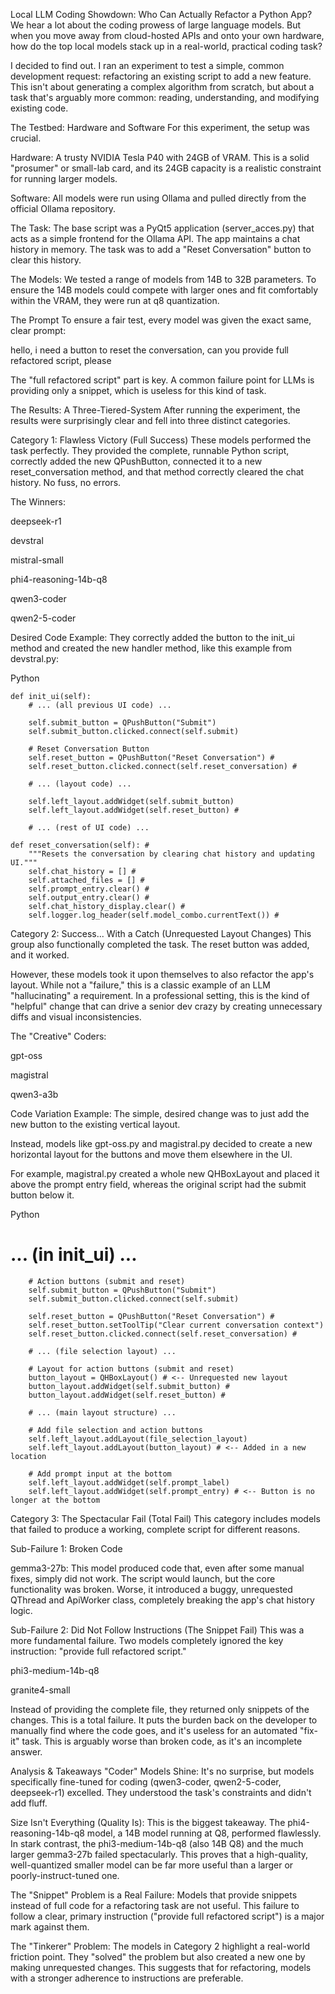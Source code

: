 Local LLM Coding Showdown: Who Can Actually Refactor a Python App?
We hear a lot about the coding prowess of large language models. But when you move away from cloud-hosted APIs and onto your own hardware, how do the top local models stack up in a real-world, practical coding task?

I decided to find out. I ran an experiment to test a simple, common development request: refactoring an existing script to add a new feature. This isn't about generating a complex algorithm from scratch, but about a task that's arguably more common: reading, understanding, and modifying existing code.

The Testbed: Hardware and Software
For this experiment, the setup was crucial.

Hardware: A trusty NVIDIA Tesla P40 with 24GB of VRAM. This is a solid "prosumer" or small-lab card, and its 24GB capacity is a realistic constraint for running larger models.

Software: All models were run using Ollama and pulled directly from the official Ollama repository.

The Task: The base script was a PyQt5 application (server_acces.py) that acts as a simple frontend for the Ollama API. The app maintains a chat history in memory. The task was to add a "Reset Conversation" button to clear this history.

The Models: We tested a range of models from 14B to 32B parameters. To ensure the 14B models could compete with larger ones and fit comfortably within the VRAM, they were run at q8 quantization.

The Prompt
To ensure a fair test, every model was given the exact same, clear prompt:

hello, i need a button to reset the conversation, can you provide full refactored script, please

The "full refactored script" part is key. A common failure point for LLMs is providing only a snippet, which is useless for this kind of task.

The Results: A Three-Tiered-System
After running the experiment, the results were surprisingly clear and fell into three distinct categories.

Category 1: Flawless Victory (Full Success)
These models performed the task perfectly. They provided the complete, runnable Python script, correctly added the new QPushButton, connected it to a new reset_conversation method, and that method correctly cleared the chat history. No fuss, no errors.

The Winners:

deepseek-r1

devstral

mistral-small

phi4-reasoning-14b-q8

qwen3-coder

qwen2-5-coder

Desired Code Example: They correctly added the button to the init_ui method and created the new handler method, like this example from devstral.py:

Python

    def init_ui(self):
        # ... (all previous UI code) ...

        self.submit_button = QPushButton("Submit")
        self.submit_button.clicked.connect(self.submit)

        # Reset Conversation Button
        self.reset_button = QPushButton("Reset Conversation") #
        self.reset_button.clicked.connect(self.reset_conversation) #

        # ... (layout code) ...

        self.left_layout.addWidget(self.submit_button)
        self.left_layout.addWidget(self.reset_button) #

        # ... (rest of UI code) ...

    def reset_conversation(self): #
        """Resets the conversation by clearing chat history and updating UI."""
        self.chat_history = [] #
        self.attached_files = [] #
        self.prompt_entry.clear() #
        self.output_entry.clear() #
        self.chat_history_display.clear() #
        self.logger.log_header(self.model_combo.currentText()) #
Category 2: Success... With a Catch (Unrequested Layout Changes)
This group also functionally completed the task. The reset button was added, and it worked.

However, these models took it upon themselves to also refactor the app's layout. While not a "failure," this is a classic example of an LLM "hallucinating" a requirement. In a professional setting, this is the kind of "helpful" change that can drive a senior dev crazy by creating unnecessary diffs and visual inconsistencies.

The "Creative" Coders:

gpt-oss

magistral

qwen3-a3b

Code Variation Example: The simple, desired change was to just add the new button to the existing vertical layout.

Instead, models like gpt-oss.py and magistral.py decided to create a new horizontal layout for the buttons and move them elsewhere in the UI.

For example, magistral.py created a whole new QHBoxLayout and placed it above the prompt entry field, whereas the original script had the submit button below it.

Python

# ... (in init_ui) ...
        # Action buttons (submit and reset)
        self.submit_button = QPushButton("Submit")
        self.submit_button.clicked.connect(self.submit)

        self.reset_button = QPushButton("Reset Conversation") #
        self.reset_button.setToolTip("Clear current conversation context")
        self.reset_button.clicked.connect(self.reset_conversation) #

        # ... (file selection layout) ...

        # Layout for action buttons (submit and reset)
        button_layout = QHBoxLayout() # <-- Unrequested new layout
        button_layout.addWidget(self.submit_button) #
        button_layout.addWidget(self.reset_button) #
        
        # ... (main layout structure) ...

        # Add file selection and action buttons
        self.left_layout.addLayout(file_selection_layout)
        self.left_layout.addLayout(button_layout) # <-- Added in a new location

        # Add prompt input at the bottom
        self.left_layout.addWidget(self.prompt_label)
        self.left_layout.addWidget(self.prompt_entry) # <-- Button is no longer at the bottom
Category 3: The Spectacular Fail (Total Fail)
This category includes models that failed to produce a working, complete script for different reasons.

Sub-Failure 1: Broken Code

gemma3-27b: This model produced code that, even after some manual fixes, simply did not work. The script would launch, but the core functionality was broken. Worse, it introduced a buggy, unrequested QThread and ApiWorker class, completely breaking the app's chat history logic.

Sub-Failure 2: Did Not Follow Instructions (The Snippet Fail) This was a more fundamental failure. Two models completely ignored the key instruction: "provide full refactored script."

phi3-medium-14b-q8

granite4-small

Instead of providing the complete file, they returned only snippets of the changes. This is a total failure. It puts the burden back on the developer to manually find where the code goes, and it's useless for an automated "fix-it" task. This is arguably worse than broken code, as it's an incomplete answer.

Analysis & Takeaways
"Coder" Models Shine: It's no surprise, but models specifically fine-tuned for coding (qwen3-coder, qwen2-5-coder, deepseek-r1) excelled. They understood the task's constraints and didn't add fluff.

Size Isn't Everything (Quality Is): This is the biggest takeaway. The phi4-reasoning-14b-q8 model, a 14B model running at Q8, performed flawlessly. In stark contrast, the phi3-medium-14b-q8 (also 14B Q8) and the much larger gemma3-27b failed spectacularly. This proves that a high-quality, well-quantized smaller model can be far more useful than a larger or poorly-instruct-tuned one.

The "Snippet" Problem is a Real Failure: Models that provide snippets instead of full code for a refactoring task are not useful. This failure to follow a clear, primary instruction ("provide full refactored script") is a major mark against them.

The "Tinkerer" Problem: The models in Category 2 highlight a real-world friction point. They "solved" the problem but also created a new one by making unrequested changes. This suggests that for refactoring, models with a stronger adherence to instructions are preferable.

